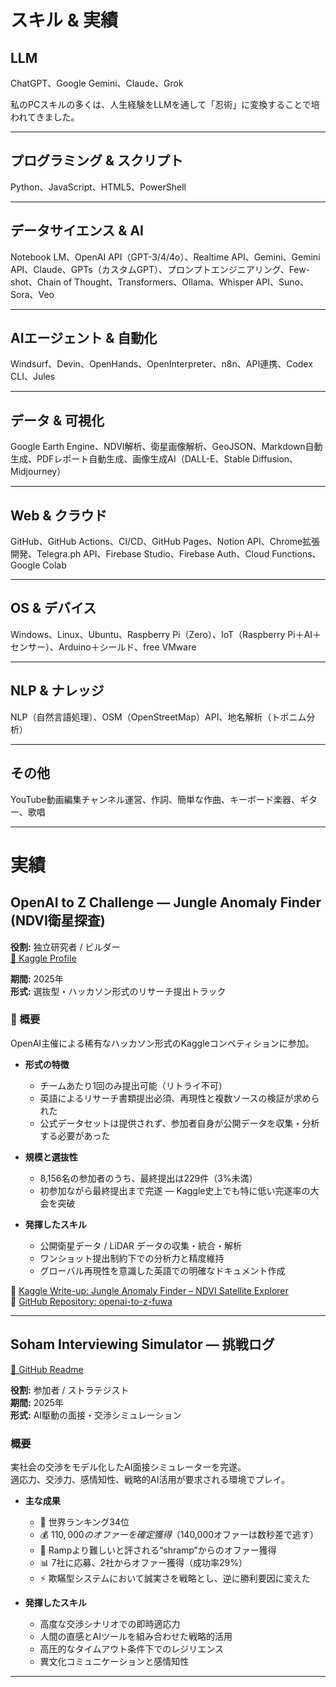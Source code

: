 # スキル & 実績

## LLM
ChatGPT、Google Gemini、Claude、Grok  

私のPCスキルの多くは、人生経験をLLMを通して「忍術」に変換することで培われてきました。  

---

## プログラミング & スクリプト
Python、JavaScript、HTML5、PowerShell  

---

## データサイエンス & AI
Notebook LM、OpenAI API（GPT-3/4/4o）、Realtime API、Gemini、Gemini API、Claude、GPTs（カスタムGPT）、プロンプトエンジニアリング、Few-shot、Chain of Thought、Transformers、Ollama、Whisper API、Suno、Sora、Veo  

---

## AIエージェント & 自動化
Windsurf、Devin、OpenHands、OpenInterpreter、n8n、API連携、Codex CLI、Jules  

---

## データ & 可視化
Google Earth Engine、NDVI解析、衛星画像解析、GeoJSON、Markdown自動生成、PDFレポート自動生成、画像生成AI（DALL-E、Stable Diffusion、Midjourney）  

---

## Web & クラウド
GitHub、GitHub Actions、CI/CD、GitHub Pages、Notion API、Chrome拡張開発、Telegra.ph API、Firebase Studio、Firebase Auth、Cloud Functions、Google Colab  

---

## OS & デバイス
Windows、Linux、Ubuntu、Raspberry Pi（Zero）、IoT（Raspberry Pi＋AI＋センサー）、Arduino＋シールド、free VMware  

---

## NLP & ナレッジ
NLP（自然言語処理）、OSM（OpenStreetMap）API、地名解析（トポニム分析）  

---

## その他
YouTube動画編集チャンネル運営、作詞、簡単な作曲、キーボード楽器、ギター、歌唱  

---

# 実績

## OpenAI to Z Challenge — Jungle Anomaly Finder (NDVI衛星探査)

**役割:** 独立研究者 / ビルダー  
[🔗 Kaggle Profile](https://www.kaggle.com/kgninja)  

**期間:** 2025年  
**形式:** 選抜型・ハッカソン形式のリサーチ提出トラック  

### 📜 概要
OpenAI主催による稀有なハッカソン形式のKaggleコンペティションに参加。  

- **形式の特徴**  
  - チームあたり1回のみ提出可能（リトライ不可）  
  - 英語によるリサーチ書類提出必須、再現性と複数ソースの検証が求められた  
  - 公式データセットは提供されず、参加者自身が公開データを収集・分析する必要があった  

- **規模と選抜性**  
  - 8,156名の参加者のうち、最終提出は229件（3%未満）  
  - 初参加ながら最終提出まで完遂 — Kaggle史上でも特に低い完遂率の大会を突破  

- **発揮したスキル**  
  - 公開衛星データ / LiDAR データの収集・統合・解析  
  - ワンショット提出制約下での分析力と精度維持  
  - グローバル再現性を意識した英語での明確なドキュメント作成  

🔗 [Kaggle Write-up: Jungle Anomaly Finder – NDVI Satellite Explorer](https://www.kaggle.com/competitions/openai-to-z-challenge/writeups/jungle-anomaly-finder-ndvi-satellite-explorer)  
🔗 [GitHub Repository: openai-to-z-fuwa](https://github.com/KG-NINJA/openai-to-z-fuwa/blob/main/README.md)  

---

## Soham Interviewing Simulator — 挑戦ログ

[🔗 GitHub Readme](https://github.com/KG-NINJA/soham.penrose/blob/main/readme.md)  

**役割:** 参加者 / ストラテジスト  
**期間:** 2025年  
**形式:** AI駆動の面接・交渉シミュレーション  

### 概要
実社会の交渉をモデル化したAI面接シミュレーターを完遂。  
適応力、交渉力、感情知性、戦略的AI活用が要求される環境でプレイ。  

- **主な成果**  
  - 🎯 世界ランキング34位  
  - 💰 $110,000のオファーを確定獲得（$140,000オファーは数秒差で逃す）  
  - 🦐 Rampより難しいと評される“shramp”からのオファー獲得  
  - 📊 7社に応募、2社からオファー獲得（成功率29%）  
  - ⚡ 欺瞞型システムにおいて誠実さを戦略とし、逆に勝利要因に変えた  

- **発揮したスキル**  
  - 高度な交渉シナリオでの即時適応力  
  - 人間の直感とAIツールを組み合わせた戦略的活用  
  - 高圧的なタイムアウト条件下でのレジリエンス  
  - 異文化コミュニケーションと感情知性  

---
